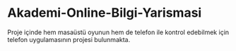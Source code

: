 # Akademi-Online-Bilgi-Yarismasi
Proje içinde hem masaüstü oyunun hem de telefon ile kontrol edebilmek için telefon uygulamasının projesi bulunmakta.
